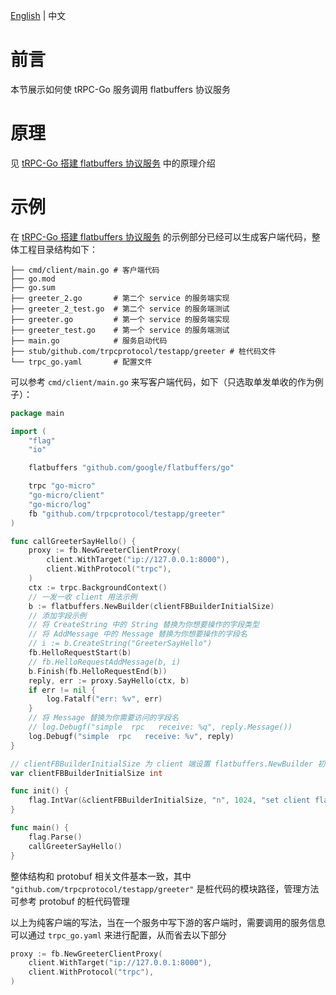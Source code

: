 [English](flatbuffers.md) | 中文

# 前言

本节展示如何使 tRPC-Go 服务调用 flatbuffers 协议服务

# 原理

见 [tRPC-Go 搭建 flatbuffers 协议服务](/docs/user_guide/server/flatbuffers.md) 中的原理介绍

# 示例

在 [tRPC-Go 搭建 flatbuffers 协议服务](/docs/user_guide/server/flatbuffers.md) 的示例部分已经可以生成客户端代码，整体工程目录结构如下：

```shell
├── cmd/client/main.go # 客户端代码
├── go.mod
├── go.sum
├── greeter_2.go       # 第二个 service 的服务端实现
├── greeter_2_test.go  # 第二个 service 的服务端测试
├── greeter.go         # 第一个 service 的服务端实现
├── greeter_test.go    # 第一个 service 的服务端测试
├── main.go            # 服务启动代码
├── stub/github.com/trpcprotocol/testapp/greeter # 桩代码文件
└── trpc_go.yaml       # 配置文件
```

可以参考 `cmd/client/main.go` 来写客户端代码，如下（只选取单发单收的作为例子）：

```go
package main

import (
	"flag"
	"io"

	flatbuffers "github.com/google/flatbuffers/go"

	trpc "go-micro"
	"go-micro/client"
	"go-micro/log"
	fb "github.com/trpcprotocol/testapp/greeter"
)

func callGreeterSayHello() {
	proxy := fb.NewGreeterClientProxy(
		client.WithTarget("ip://127.0.0.1:8000"),
		client.WithProtocol("trpc"),
	)
	ctx := trpc.BackgroundContext()
	// 一发一收 client 用法示例
	b := flatbuffers.NewBuilder(clientFBBuilderInitialSize)
	// 添加字段示例
	// 将 CreateString 中的 String 替换为你想要操作的字段类型
	// 将 AddMessage 中的 Message 替换为你想要操作的字段名
	// i := b.CreateString("GreeterSayHello")
	fb.HelloRequestStart(b)
	// fb.HelloRequestAddMessage(b, i)
	b.Finish(fb.HelloRequestEnd(b))
	reply, err := proxy.SayHello(ctx, b)
	if err != nil {
		log.Fatalf("err: %v", err)
	}
	// 将 Message 替换为你需要访问的字段名
	// log.Debugf("simple  rpc   receive: %q", reply.Message())
	log.Debugf("simple  rpc   receive: %v", reply)
}

// clientFBBuilderInitialSize 为 client 端设置 flatbuffers.NewBuilder 初始化大小
var clientFBBuilderInitialSize int

func init() {
	flag.IntVar(&clientFBBuilderInitialSize, "n", 1024, "set client flatbuffers builder's initial size")
}

func main() {
	flag.Parse()
	callGreeterSayHello()
}
```

整体结构和 protobuf 相关文件基本一致，其中 `"github.com/trpcprotocol/testapp/greeter"` 是桩代码的模块路径，管理方法可参考 protobuf 的桩代码管理

以上为纯客户端的写法，当在一个服务中写下游的客户端时，需要调用的服务信息可以通过 `trpc_go.yaml` 来进行配置，从而省去以下部分

```go
proxy := fb.NewGreeterClientProxy(
	client.WithTarget("ip://127.0.0.1:8000"),
	client.WithProtocol("trpc"),
)
```
